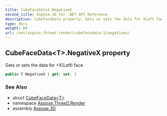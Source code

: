```yaml
---
title: CubeFaceData1.NegativeX
second_title: Aspose.3D for .NET API Reference
description: CubeFaceData property. Gets or sets the data for XLeft face
type: docs
weight: 60
url: /net/aspose.threed.render/cubefacedata-1/negativex/
---
```

## CubeFaceData&lt;T&gt;.NegativeX property

Gets or sets the data for +X(Left) face

```csharp
public T NegativeX { get; set; }
```

### See Also

* struct [CubeFaceData&lt;T&gt;](../)
* namespace [Aspose.ThreeD.Render](../../../aspose.threed.render/)
* assembly [Aspose.3D](../../../)


